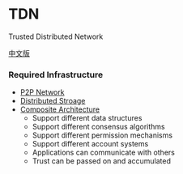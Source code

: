 # TDN
Trusted Distributed Network

[中文版](./README_zh.md)

### Required Infrastructure
- [P2P Network](https://github.com/placefortea/teatree)
- [Distributed Stroage](https://github.com/placefortea/black_tea)
- [Composite Architecture](./architecture.md)
  - Support different data structures
  - Support different consensus algorithms
  - Support different permission mechanisms
  - Support different account systems
  - Applications can communicate with others
  - Trust can be passed on and accumulated
